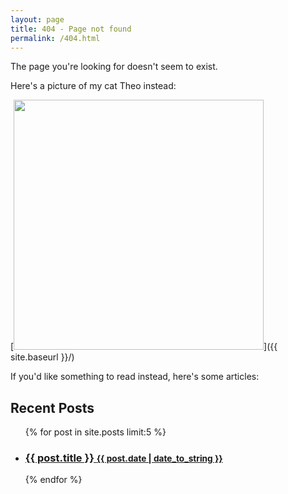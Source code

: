 ```yaml
---
layout: page
title: 404 - Page not found
permalink: /404.html
---
```


The page you're looking for doesn't seem to exist.

Here's a picture of my cat Theo instead:

[<img src="{{ site.baseurl }}/images/404Kitty.jpg" style="width: 400px;"/>]({{ site.baseurl }}/)

If you'd like something to read instead, here's some articles:

<h2>Recent Posts</h2>
<ul class="related-posts">
	{% for post in site.posts limit:5 %}
	<li>
		<h3>
			<a href="{{ site.baseurl }}/{{ post.url }}">
			{{ post.title }}
			<small>{{ post.date | date_to_string }}</small>
			</a>
		</h3>
	</li>
	{% endfor %}
</ul>